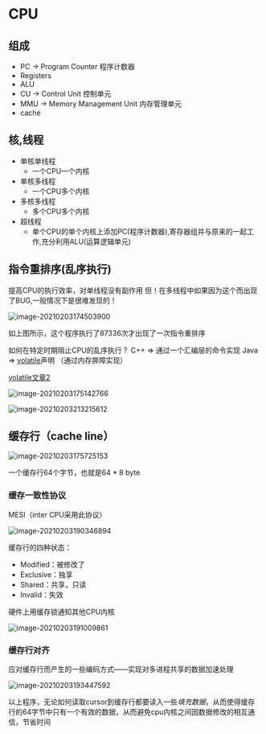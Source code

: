 # CPU

## 组成

- PC -> Program Counter 程序计数器
- Registers
- ALU
- CU -> Control Unit 控制单元
- MMU -> Memory Management Unit 内存管理单元
- cache

## 核,线程

- 单核单线程
  - 一个CPU一个内核
- 单核多线程
  - 一个CPU多个内核
- 多核多线程
  - 多个CPU多个内核
- 超线程
  - 单个CPU的单个内核上添加PC(程序计数器),寄存器组并与原来的一起工作,充分利用ALU(运算逻辑单元)

## 指令重排序(乱序执行)

提高CPU的执行效率，对单线程没有副作用
但！在多线程中如果因为这个而出现了BUG,一般情况下是很难发现的！

![image-20210203174503900](https://gitee.com/mygiteecx/img/raw/master/img//20210709201024.png)

如上图所示，这个程序执行了87336次才出现了一次指令重排序

如何在特定时期阻止CPU的乱序执行？
C++ => 通过一个汇编层的命令实现
Java => [volatile](https://www.cnblogs.com/zhengbin/p/5654805.html)声明 （通过内存屏障实现）

[volatile文章2](https://www.cnblogs.com/dolphin0520/p/3920373.html)

![image-20210203175142766](https://gitee.com/mygiteecx/img/raw/master/img//20210709201031.png)

![image-20210203213215612](https://gitee.com/mygiteecx/img/raw/master/img//20210709201034.png)

## 缓存行（cache line）

![image-20210203175725153](https://gitee.com/mygiteecx/img/raw/master/img//20210709201038.png)

一个缓存行64个字节，也就是64 * 8 byte

### 缓存一致性协议

MESI（inter CPU采用此协议）

![image-20210203190346894](https://gitee.com/mygiteecx/img/raw/master/img//20210709201043.png)

缓存行的四种状态：

- Modified：被修改了
- Exclusive：独享
- Shared：共享，只读
- Invalid：失效

硬件上用缓存锁通知其他CPU内核

![image-20210203191009861](https://gitee.com/mygiteecx/img/raw/master/img//20210709201047.png)

### 缓存行对齐

应对缓存行而产生的一些编码方式——实现对多进程共享的数据加速处理

![image-20210203193447592](https://gitee.com/mygiteecx/img/raw/master/img//20210709201051.png)

以上程序，无论如何读取cursor到缓存行都要读入一些*填充数据*，从而使得缓存行的64字节中只有一个有效的数据，从而避免cpu内核之间因数据修改的相互通信，节省时间

